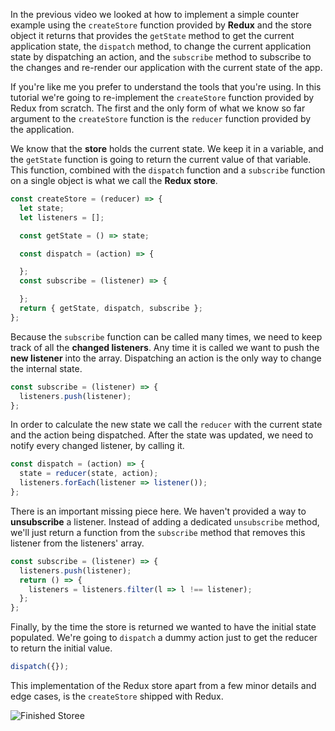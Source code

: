 In the previous video we looked at how to implement a simple counter example using the `createStore` function provided by **Redux** and the store object it returns that provides the `getState` method to get the current application state, the `dispatch` method, to change the current application state by dispatching an action, and the `subscribe` method to subscribe to the changes and re-render our application with the current state of the app.

If you're like me you prefer to understand the tools that you're using. In this tutorial we're going to re-implement the `createStore` function provided by Redux from scratch. The first and the only form of what we know so far argument to the `createStore` function is the `reducer` function provided by the application.

We know that the **store** holds the current state. We keep it in a variable, and the `getState` function is going to return the current value of that variable. This function, combined with the `dispatch` function and a `subscribe` function on a single object is what we call the **Redux store**.

``` javascript
const createStore = (reducer) => {
  let state;
  let listeners = [];

  const getState = () => state;

  const dispatch = (action) => {

  };
  const subscribe = (listener) => {

  };
  return { getState, dispatch, subscribe };
};
```

Because the `subscribe` function can be called many times, we need to keep track of all the **changed listeners**. Any time it is called we want to push the **new listener** into the array. Dispatching an action is the only way to change the internal state.

``` javascript
const subscribe = (listener) => {
  listeners.push(listener);
};
```

In order to calculate the new state we call the `reducer` with the current state and the action being dispatched. After the state was updated, we need to notify every changed listener, by calling it.

``` javascript
const dispatch = (action) => {
  state = reducer(state, action);
  listeners.forEach(listener => listener());
};
```

There is an important missing piece here. We haven't provided a way to **unsubscribe** a listener. Instead of adding a dedicated `unsubscribe` method, we'll just return a function from the `subscribe` method that removes this listener from the listeners' array.

``` javascript
const subscribe = (listener) => {
  listeners.push(listener);
  return () => {
    listeners = listeners.filter(l => l !== listener);
  };
};
```

Finally, by the time the store is returned we wanted to have the initial state populated. We're going to `dispatch` a dummy action just to get the reducer to return the initial value.

``` javascript
dispatch({});
```

This implementation of the Redux store apart from a few minor details and edge cases, is the `createStore`  shipped with Redux.

![Finished Store](https://d2eip9sf3oo6c2.cloudfront.net/asciicasts/getting-started-with-redux/FinishedStore.png)e
